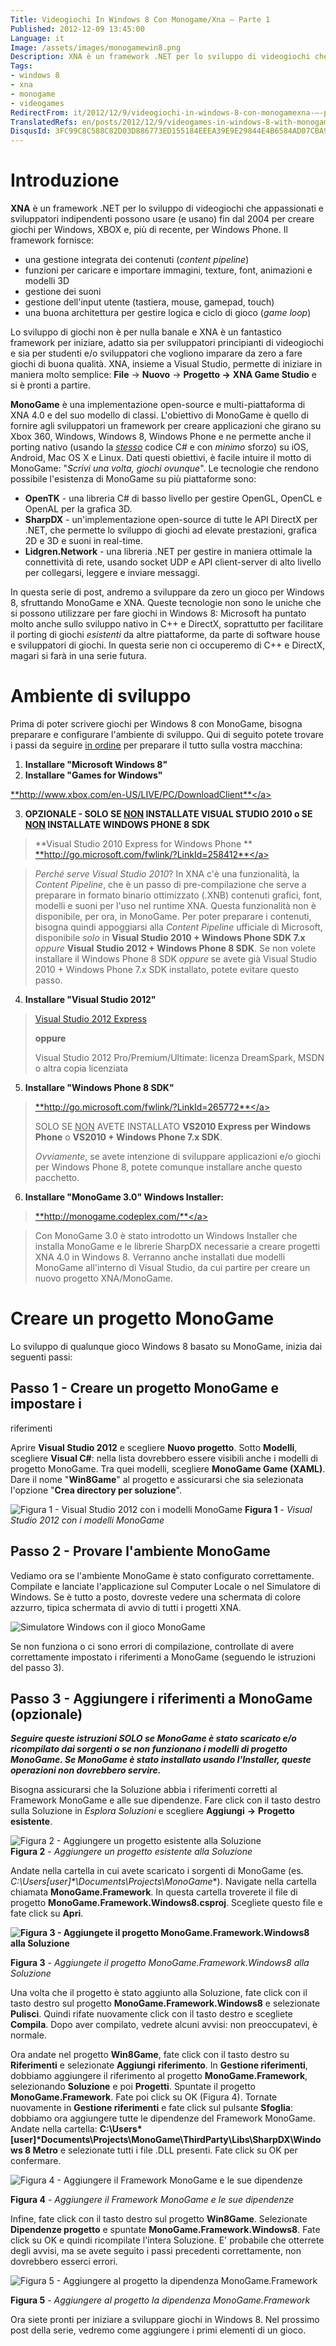 ```yaml
---
Title: Videogiochi In Windows 8 Con Monogame/Xna – Parte 1
Published: 2012-12-09 13:45:00
Language: it
Image: /assets/images/monogamewin8.png
Description: XNA è un framework .NET per lo sviluppo di videogiochi che appassionati e sviluppatori indipendenti possono usare (e usano) fin dal 2004 per creare giochi per Windows, XBOX e, più di recente, per Windows Phone. Il framework fornisce una gestione integrata dei contenuti ( content pipeline ) funzioni per caricare e importare immagini, texture, font, animazioni e modelli 3D gestione dei suoni gestione dell'input utente (tastiera, mouse, gamepad, touch) una buona architettura per gestire logica e ciclo di gioco ( game loop )
Tags:
- windows 8
- xna
- monogame
- videogames
RedirectFrom: it/2012/12/9/videogiochi-in-windows-8-con-monogamexna-–-parte-1.aspx
TranslatedRefs: en/posts/2012/12/9/videogames-in-windows-8-with-monogamexna-–-part-1.md
DisqusId: 3FC99C8C588C82D03D886773ED155184EEEA39E9E29844E4B6584AD07CBA97C6
---
```

# Introduzione

**XNA** è un framework .NET per lo sviluppo di videogiochi che appassionati e sviluppatori indipendenti possono usare (e usano) fin dal 2004 per creare giochi per Windows, XBOX e, più di recente, per Windows Phone. Il framework fornisce:

*   una gestione integrata dei contenuti (*content
pipeline*)
*   funzioni per caricare e importare immagini, texture, font,
animazioni e modelli 3D
*   gestione dei suoni
*   gestione dell'input utente (tastiera, mouse, gamepad,
touch)
*   una buona architettura per gestire logica e ciclo di gioco
(*game loop*)

Lo sviluppo di giochi non è per nulla banale e XNA è un fantastico framework per iniziare, adatto sia per sviluppatori principianti di videogiochi e sia per studenti e/o sviluppatori che vogliono imparare da zero a fare giochi di buona qualità. XNA, insieme a Visual Studio, permette di iniziare in maniera molto semplice: **File** -> **Nuovo** -> **Progetto ->** **XNA Game Studio** e si è pronti a partire.

**MonoGame** è una implementazione open-source e multi-piattaforma di XNA 4.0 e del suo modello di classi. L'obiettivo di MonoGame è quello di fornire agli sviluppatori un framework per creare applicazioni che girano su Xbox 360, Windows, Windows 8, Windows Phone e ne permette anche il porting nativo (usando la *<span style="text-decoration: underline;">stesso</span>* codice C# e con *minimo* sforzo) su iOS, Android, Mac OS X e Linux. Dati questi obiettivi, è facile intuire il motto di MonoGame: "*Scrivi una volta, giochi ovunque*". Le tecnologie che rendono possibile l'esistenza di MonoGame su più piattaforme sono:

*   **OpenTK** - una libreria C# di basso livello per
gestire OpenGL, OpenCL e OpenAL per la grafica 3D.
*   **SharpDX** - un'implementazione open-source di
tutte le API DirectX per .NET, che permette lo sviluppo di giochi
ad elevate prestazioni, grafica 2D e 3D e suoni in real-time.
*   **Lidgren.Network** - una libreria .NET per
gestire in maniera ottimale la connettività di rete, usando socket
UDP e API client-server di alto livello per collegarsi, leggere e
inviare messaggi.

In questa serie di post, andremo a sviluppare da zero un gioco per Windows 8, sfruttando MonoGame e XNA. Queste tecnologie non sono le uniche che si possono utilizzare per fare giochi in Windows 8: Microsoft ha puntato molto anche sullo sviluppo nativo in C++ e DirectX, soprattutto per facilitare il porting di giochi *esistenti* da altre piattaforme, da parte di software house e sviluppatori di giochi. In questa serie non ci occuperemo di C++ e DirectX, magari si farà in una serie futura.

# Ambiente di sviluppo

Prima di poter scrivere giochi per Windows 8 con MonoGame, bisogna preparare e configurare l'ambiente di sviluppo. Qui di seguito potete trovare i passi da seguire <span style="text-decoration: underline;">in ordine</span> per preparare il tutto sulla vostra macchina:

1.  **Installare "Microsoft Windows 8"**
2.  **Installare "Games for Windows"** 

<a href="http://www.xbox.com/en-US/LIVE/PC/DownloadClient" target="_blank">**http://www.xbox.com/en-US/LIVE/PC/DownloadClient**</a>

3.  **OPZIONALE - SOLO SE <span style="text-decoration: underline;">NON</span> INSTALLATE VISUAL
STUDIO 2010 o SE <span style="text-decoration: underline;">NON</span> INSTALLATE WINDOWS
PHONE 8 SDK** 

> **Visual Studio 2010 Express for Windows Phone
>  ** <a href="http://go.microsoft.com/fwlink/?LinkId=258412" target="_blank">**http://go.microsoft.com/fwlink/?LinkId=258412**</a>

> *Perché serve Visual Studio 2010*? In XNA c'è una funzionalità, la *Content Pipeline*, che è un passo di pre-compilazione che serve a preparare in formato binario ottimizzato (.XNB) contenuti grafici, font, modelli e suoni per l'uso nel runtime XNA. Questa funzionalità non è disponibile, per ora, in MonoGame. Per poter preparare i contenuti, bisogna quindi appoggiarsi alla *Content Pipeline* ufficiale di Microsoft, disponibile *solo* in **Visual Studio 2010 + Windows Phone SDK 7.x** *oppure* **Visual** **Studio 2012 + Windows Phone 8 SDK**. Se non volete installare il Windows Phone 8 SDK *oppure* se avete già Visual Studio 2010 + Windows Phone 7.x SDK installato, potete evitare questo passo.

4.  **Installare "Visual Studio 2012"** 

> <a href="http://www.microsoft.com/visualstudio/ita/downloads" target="_blank">Visual Studio 2012 Express</a>
> 
> **oppure**
> 
> Visual Studio 2012 Pro/Premium/Ultimate: licenza DreamSpark, MSDN o altra copia licenziata

5.  **Installare "Windows Phone 8 SDK"** 

> <a href="http://go.microsoft.com/fwlink/?LinkId=265772" target="_blank">**http://go.microsoft.com/fwlink/?LinkId=265772**</a>
> 
> SOLO SE <span style="text-decoration: underline;">NON</span> AVETE INSTALLATO **VS2010 Express per Windows Phone** o **VS2010 + Windows Phone 7.x SDK**.
> 
> *Ovviamente*, se avete intenzione di sviluppare applicazioni e/o giochi per Windows Phone 8, potete comunque installare anche questo pacchetto.

6.  **Installare "MonoGame 3.0" Windows Installer:** 

> <a href="http://monogame.codeplex.com/" target="_blank">**http://monogame.codeplex.com/**</a>

> Con MonoGame 3.0 è stato introdotto un Windows Installer che installa MonoGame e le librerie SharpDX necessarie a creare progetti XNA 4.0 in Windows 8. Verranno anche installati due modelli MonoGame all'interno di Visual Studio, da cui partire per creare un nuovo progetto XNA/MonoGame.

# Creare un progetto MonoGame

Lo sviluppo di qualunque gioco Windows 8 basato su MonoGame, inizia dai seguenti passi:

## Passo 1 - Creare un progetto MonoGame e impostare i
riferimenti

Aprire **Visual Studio 2012** e scegliere **Nuovo progetto**. Sotto **Modelli**, scegliere **Visual C#**: nella lista dovrebbero essere visibili anche i modelli di progetto MonoGame. Tra quei modelli, scegliere **MonoGame Game (XAML)**. Dare il nome "**Win8Game**" al progetto e assicurarsi che sia selezionata l'opzione "**Crea directory per soluzione**".

![Figura 1 - Visual Studio 2012 con i modelli MonoGame](/assets/images/Windows-Live-Writer_Videogiochi-in-Windows-8-con-MonoGame_1341F_Figura1_3.png) **Figura 1** - *Visual Studio 2012 con i modelli MonoGame*

## Passo 2 - Provare l'ambiente MonoGame

Vediamo ora se l'ambiente MonoGame è stato configurato correttamente. Compilate e lanciate l'applicazione sul Computer Locale o nel Simulatore di Windows. Se è tutto a posto, dovreste vedere una schermata di colore azzurro, tipica schermata di avvio di tutti i progetti XNA.

![Simulatore Windows con il gioco MonoGame](/assets/images/Windows-Live-Writer_Videogiochi-in-Windows-8-con-MonoGame_1341F_image_3.png)

Se non funziona o ci sono errori di compilazione, controllate di avere correttamente impostato i riferimenti a MonoGame (seguendo le istruzioni del passo 3).

## Passo 3 - Aggiungere i riferimenti a MonoGame (opzionale)

***Seguire queste istruzioni SOLO se MonoGame è stato scaricato e/o ricompilato dai sorgenti o se non funzionano i modelli di progetto MonoGame. Se MonoGame è stato installato usando l'Installer, queste operazioni non dovrebbero servire.***

Bisogna assicurarsi che la Soluzione abbia i riferimenti corretti al Framework MonoGame e alle sue dipendenze. Fare click con il tasto destro sulla Soluzione in *Esplora Soluzioni* e scegliere **Aggiungi** **->** **Progetto** **esistente**.

![Figura 2 - Aggiungere un progetto esistente alla Soluzione ](/assets/images/Windows-Live-Writer_Videogiochi-in-Windows-8-con-MonoGame_1341F_Figura2_3.png)  
 **Figura 2** - *Aggiungere un progetto esistente alla Soluzione*

Andate nella cartella in cui avete scaricato i sorgenti di MonoGame (es. **C:\Users*\[user]*\Documents\Projects\MonoGame**). Navigate nella cartella chiamata **MonoGame.Framework**. In questa cartella troverete il file di progetto **MonoGame.Framework.Windows8.csproj**. Scegliete questo file e fate click su **Apri**.

**![Figura 3 - Aggiungete il progetto MonoGame.Framework.Windows8 alla Soluzione](/assets/images/Windows-Live-Writer_Videogiochi-in-Windows-8-con-MonoGame_1341F_Figura3_3.png)**

**Figura 3** - *Aggiungete il progetto MonoGame.Framework.Windows8 alla Soluzione*

Una volta che il progetto è stato aggiunto alla Soluzione, fate click con il tasto destro sul progetto **MonoGame.Framework.Windows8** e selezionate **Pulisci**. Quindi rifate nuovamente click con il tasto destro e scegliete **Compila**. Dopo aver compilato, vedrete alcuni avvisi: non preoccupatevi, è normale.

Ora andate nel progetto **Win8Game**, fate click con il tasto destro su **Riferimenti** e selezionate **Aggiungi** **riferimento**. In **Gestione riferimenti**, dobbiamo aggiungere il riferimento al progetto **MonoGame.Framework**, selezionando **Soluzione** e poi **Progetti**. Spuntate il progetto **MonoGame.Framework**. Fate poi click su OK (Figura 4). Tornate nuovamente in **Gestione riferimenti** e fate click sul pulsante **Sfoglia**: dobbiamo ora aggiungere tutte le dipendenze del Framework MonoGame. Andate nella cartella: **C:\Users\*[user]\*Documents\Projects\MonoGame\ThirdParty\Libs\SharpDX\Windows 8 Metro** e selezionate tutti i file .DLL presenti. Fate click su OK per confermare.

![Figura 4 - Aggiungere il Framework MonoGame e le sue dipendenze](/assets/images/Windows-Live-Writer_Videogiochi-in-Windows-8-con-MonoGame_1341F_Figura4_3.png)

**Figura 4** - *Aggiungere il Framework MonoGame e le sue dipendenze*

Infine, fate click con il tasto destro sul progetto **Win8Game**. Selezionate **Dipendenze progetto** e spuntate **MonoGame.Framework.Windows8**. Fate click su OK e quindi ricompilate l'intera Soluzione. E' probabile che otterrete degli avvisi, ma se avete seguito i passi precedenti correttamente, non dovrebbero esserci errori.

![Figura 5 - Aggiungere al progetto la dipendenza MonoGame.Framework](/assets/images/Windows-Live-Writer_Videogiochi-in-Windows-8-con-MonoGame_1341F_Figura5_3.png)

**Figura 5** - *Aggiungere al progetto la dipendenza MonoGame.Framework*

Ora siete pronti per iniziare a sviluppare giochi in Windows 8. Nel prossimo post della serie, vedremo come aggiungere i primi elementi di un gioco.